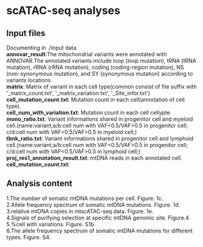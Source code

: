 # scATAC-seq analyses

## Input files
 Documenting in ./Input data<br>
 **annovar_result**:The mitochondrial variants were annotated with ANNOVAR.The annotated variants include loop (loop mutation), tRNA (tRNA mutation), rRNA (rRNA mutation), coding (coding-region mutation), NS (non-synonymous mutation), and SY (synonymous mutation) according to variants locations
 <br>**matrix**: Matrix of variant in each cell type(common consist of file suffix with '_matrix_count.txt', '_matrix_variation.txt', '_Site_infor.txt')
 <br>**cell_mutation_count.txt**: Mutation count in each cell(annotation of cell type).
 <br>**cell_num_with_variation.txt**: Mutation count in each cell cellypte.
 <br>**mono_ratio.txt**: Variant informations shared in progenitor cell and myeloid cell.(name:variant;a/b:cell num with VAF<0.5/VAF>0.5 in progenitor cell;<br>c/d:cell num with VAF<0.5/VAF>0.5 in myeloid cell;)
 <br>**tbnk_ratio.txt**: Variant informations shared in progenitor cell and lymphoid cell.(name:variant;a/b:cell num with VAF<0.5/VAF>0.5 in progenitor cell;<br>c/d:cell num with VAF<0.5/VAF>0.5 in lymphoid cell;)
 <br>**proj_res1_annotation_result.txt**: mtDNA reads in each annotated cell.
 <br>**cell_mutation_count.txt**:
## Analysis content
 1.The number of somatic mtDNA mutations per cell. Figure. 1c.<br>
 2.Allele frequency spectrum of somatic mtDNA mutations. Figure. 1d.<br>
 3.relative mtDNA copies in mtscATAC-seq data. Figure. 1e.<br>
 4.Signals of purifying selection at specific mtDNA genomic site. Figure.4<br>
 5.%cell with variations. Figure. S1b.<br>
 6.The allele frequency spectrum of somatic mtDNA mutations for different types. Figure. S4.<br>
 
